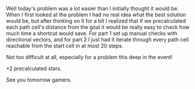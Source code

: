 Well today's problem was a lot easier than I initially thought it would be. When I first looked at
the problem I had no real idea what the best solution would be, but after thinking on it for a bit
I realized that if we precalculated each path cell's distance from the goal it would be really easy
to check how much time a shortcut would save. For part 1 set up manual checks with directional
vectors, and for part 2 I just had it iterate through every path cell reachable from the start cell
in at most 20 steps.

Not too difficult at all, especially for a problem this deep in the event!

+2 precalculated stars.

See you tomorrow gamers.
